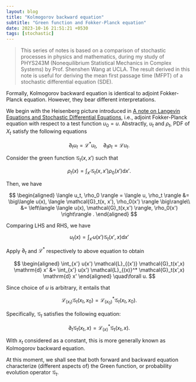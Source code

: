 ```yaml
---
layout: blog
title: "Kolmogorov backward equation"
subtitle: "Green function and Fokker-Planck equation"
date: 2023-10-16 21:51:21 +0530
tags: [stochastic]
---
```


> This series of notes is based on a comparison of stochastic processes in physics and mathematics, during my study of PHYS243M (Nonequilibrium Statistical Mechanics in Complex Systems) by Prof. Shenshen Wang at UCLA.
> The result derived in this note is useful for deriving the mean first passage time (MFPT) of a stochastic differential equation (SDE).


Formally, Kolmogorov backward equation is identical to adjoint Fokker-Planck equation. However, they bear different interpretations.

We begin with the Heisenberg picture introduced in [A note on Langevin Equations and Stochastic Differential Equations](/blog/a-note-on-lange.html), i.e., adjoint Fokker-Planck equation with respect to a test function $u_0=u$.
Abstractly, $u_t$ and $\rho_t$, PDF of $X_t$ satisfy the following equations

$$
\partial_{t}u_t = \mathcal{L}^* u_t, \quad \partial_{t} \rho_t = \mathcal{L} u_t.
$$

Consider the green function $\mathcal{G}_t(x,x')$ such that

$$
\rho_t(x) = \int_{x'} \mathcal{G}_t(x,x') \rho_0(x')\mathrm{d} x'.
$$

Then, we have

$$
\begin{aligned}
\langle u_t, \rho_0 \rangle = \langle u, \rho_t \rangle &= \big\langle u(x), \langle \mathcal{G}_t(x, x'), \rho_0(x') \rangle \big\rangle\\
&= \left\langle \langle u(x), \mathcal{G}_t(x,x') \rangle, \rho_0(x')  \right\rangle
.
\end{aligned}
$$

Comparing LHS and RHS, we have

$$
u_t(x) = \int_{x'} u(x') \mathcal{G}_t(x',x) \mathrm{d} x'
$$

Apply $\partial_{t}$ and $\mathcal{L}^*$ respectively to above equation to obtain

$$
\begin{aligned}
\int_{x'} u(x') \mathcal{L}_{(x')} \mathcal{G}_t(x',x) \mathrm{d} x' &=
\int_{x'} u(x') \mathcal{L}_{(x)}^* \mathcal{G}_t(x',x) \mathrm{d} x'
\end{aligned}
\quad\forall  u.
$$

Since choice of $u$ is arbitrary, it entails that

$$
\mathcal{L}_{(x_t)} \mathcal{G}_t (x_t,x_0) = \mathcal{L}_{(x_0)}^* \mathcal{G}_t(x_t,x_0).
$$

Specifically, $\mathcal{G}_t$ satisfies the following equation:

$$
\partial_{t} \mathcal{G}_t(x_t,x) = \mathcal{L}^*_{(x)}  \mathcal{G}_t(x_t,x).
$$

With $x_t$ considered as a constant, this is more generally known as Kolmogorov backward equation.

At this moment, we shall see that both forward and backward equation characterize (different aspects of) the Green function, or probability evolution operator $\mathcal{G}_t$.